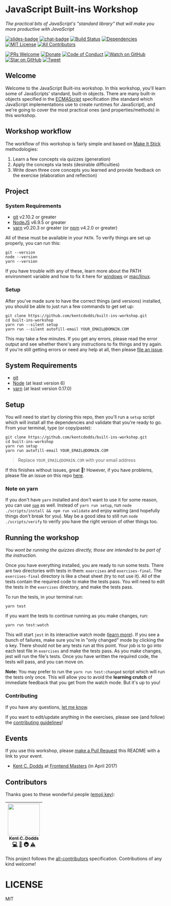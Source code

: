 # JavaScript Built-ins Workshop

_The practical bits of JavaScript's "standard library" that will make you more
productive with JavaScript_

[![slides-badge][slides-badge]][slides]
[![chat-badge][chat-badge]][chat]
[![Build Status][build-badge]][build]
[![Dependencies][dependencyci-badge]][dependencyci]
[![MIT License][license-badge]][LICENSE]
[![All Contributors](https://img.shields.io/badge/all_contributors-1-orange.svg?style=flat-square)](#contributors)

[![PRs Welcome][prs-badge]][prs]
[![Donate][donate-badge]][donate]
[![Code of Conduct][coc-badge]][coc]
[![Watch on GitHub][github-watch-badge]][github-watch]
[![Star on GitHub][github-star-badge]][github-star]
[![Tweet][twitter-badge]][twitter]

## Welcome

Welcome to the JavaScript Built-ins workshop. In this workshop, you'll learn
some of JavaScripts' standard, built-in objects. There are many built-in objects
specified in the [ECMAScript][ECMAScript] specification (the standard which
JavaScript implementations use to create runtimes for JavaScript), and we're
going to cover the most practical ones (and properties/methods) in this
workshop.

## Workshop workflow

The workflow of this workshop is fairly simple and based on
[Make It Stick][makeitstick] methodologies:

1. Learn a few concepts via quizzes (generation)
2. Apply the concepts via tests (desirable difficulties)
3. Write down three core concepts you learned and provide feedback on the
   exercise (elaboration and reflection)

## Project

### System Requirements

- [git][git] v2.10.2 or greater
- [NodeJS][node] v6.9.5 or greater
- [yarn][yarn] v0.20.3 or greater (or [npm][npm] v4.2.0 or greater)

All of these must be available in your `PATH`. To verify things are set up
properly, you can run this:

```
git --version
node --version
yarn --version
```

If you have trouble with any of these, learn more about the PATH environment variable and how to fix it here for
[windows][win-path] or [mac/linux][mac-path].

### Setup

After you've made sure to have the correct things (and versions) installed, you should be able to just run a few
commands to get set up:

```
git clone https://github.com/kentcdodds/built-ins-workshop.git
cd built-ins-workshop
yarn run --silent setup
yarn run --silent autofill-email YOUR_EMAIL@DOMAIN.COM
```

This may take a few minutes. If you get any errors, please read the error output and see whether there's any
instructions to fix things and try again. If you're still getting errors or need any help at all, then please
[file an issue][issue].

## System Requirements

- [git][git]
- [Node][node] (at least version 6)
- [yarn][yarn] (at least version 0.17.0)

## Setup

You will need to start by cloning this repo, then you'll run a `setup` script
which will install all the dependencies and validate that you're ready to go.
From your terminal, type (or copy/paste):

```
git clone https://github.com/kentcdodds/built-ins-workshop.git
cd built-ins-workshop
yarn run setup
yarn run autofill-email YOUR_EMAIL@DOMAIN.COM
```

> Replace `YOUR_EMAIL@DOMAIN.COM` with your email address

If this finishes without issues, great 👏! However, if you have problems, please
file an issue on this repo [here][setup-issue].

### Note on yarn

If you don't have `yarn` installed and don't want to use it for some reason, you
can use [`npm`][npm] as well. Instead of `yarn run setup`, run
`node ./scripts/install && npm run validate` and enjoy waiting (and hopefully
things don't break for you). May be a good idea to still run
`node ./scripts/verify` to verify you have the right version of other things
too.

## Running the workshop

_You wont be running the quizzes directly, those are intended to be part of the
instruction._

Once you have everything installed, you are ready to run some tests. There are
two directories with tests in them: `exercises` and `exercises-final`. The
`exercises-final` directory is like a cheat sheet (try to not use it). All of
the tests contain the required code to make the tests pass. You will need to
edit the tests in the `exercises` directory, and make the tests pass.

To run the tests, in your terminal run:

```
yarn test
```

If you want the tests to continue running as you make changes, run:

```
yarn run test:watch
```

This will start `jest` in its interactive watch mode ([learn more][watch-mode]).
If you see a bunch of failures, make sure you're in "only changed" mode by
clicking the <kbd>o</kbd> key. There should not be any tests run at this point.
Your job is to go into each test file in `exercises` and make the tests pass. As
you make changes, jest will run the file's tests. Once you have written the
required code, the tests will pass, and you can move on.

**Note:** You may prefer to run the `yarn run test:changed` script which will
run the tests only once. This will allow you to avoid the **learning crutch** of
immediate feedback that you get from the watch mode. But it's up to you!

### Contributing

If you have any questions, [let me know][issue].

If you want to edit/update anything in the exercises, please see (and follow)
the [contributing guidelines][contributing]!

## Events

If you use this workshop, please [make a Pull Request][makepr] this README with
a link to your event.

- [Kent C. Dodds][twitter-kentcdodds] at [Frontend Masters][fem] (in April 2017)

## Contributors

Thanks goes to these wonderful people ([emoji key](https://github.com/kentcdodds/all-contributors#emoji-key)):

<!-- ALL-CONTRIBUTORS-LIST:START - Do not remove or modify this section -->
| [<img src="https://avatars.githubusercontent.com/u/1500684?v=3" width="100px;"/><br /><sub>Kent C. Dodds</sub>](https://kentcdodds.com)<br />[💻](https://github.com/kentcdodds/built-ins-workshop/commits?author=kentcdodds) [📖](https://github.com/kentcdodds/built-ins-workshop/commits?author=kentcdodds) 🚇 [⚠️](https://github.com/kentcdodds/built-ins-workshop/commits?author=kentcdodds) |
| :---: |
<!-- ALL-CONTRIBUTORS-LIST:END -->

This project follows the [all-contributors](https://github.com/kentcdodds/all-contributors) specification. Contributions of any kind welcome!

# LICENSE

MIT

[npm]: https://www.npmjs.com/
[yarn]: https://yarnpkg.com/
[node]: https://nodejs.org
[git]: https://git-scm.com/
[slides]: http://kcd.im/built-in-slides
[slides-badge]: https://cdn.rawgit.com/kentcdodds/custom-badges/2/badges/slides.svg
[chat]: https://gitter.im/kentcdodds/built-ins-workshop
[chat-badge]: https://img.shields.io/gitter/room/nwjs/nw.js.svg?style=flat-square
[build-badge]: https://img.shields.io/travis/kentcdodds/built-ins-workshop.svg?style=flat-square
[build]: https://travis-ci.org/kentcdodds/built-ins-workshop
[dependencyci-badge]: https://dependencyci.com/github/kentcdodds/built-ins-workshop/badge?style=flat-square
[dependencyci]: https://dependencyci.com/github/kentcdodds/built-ins-workshop
[license-badge]: https://img.shields.io/badge/license-MIT%20License-blue.svg?style=flat-square
[license]: https://github.com/kentcdodds/built-ins-workshop/blob/master/other/LICENSE
[prs-badge]: https://img.shields.io/badge/PRs-welcome-brightgreen.svg?style=flat-square
[prs]: http://makeapullrequest.com
[donate-badge]: https://img.shields.io/badge/$-support-green.svg?style=flat-square
[donate]: http://kcd.im/donate
[coc-badge]: https://img.shields.io/badge/code%20of-conduct-ff69b4.svg?style=flat-square
[coc]: https://github.com/kentcdodds/built-ins-workshop/blob/master/other/CODE_OF_CONDUCT.md
[github-watch-badge]: https://img.shields.io/github/watchers/kentcdodds/built-ins-workshop.svg?style=social
[github-watch]: https://github.com/kentcdodds/built-ins-workshop/watchers
[github-star-badge]: https://img.shields.io/github/stars/kentcdodds/built-ins-workshop.svg?style=social
[github-star]: https://github.com/kentcdodds/built-ins-workshop/stargazers
[twitter]: https://twitter.com/intent/tweet?text=Check%20out%20built-ins-workshop%20by%20@kentcdodds%20https://github.com/kentcdodds/built-ins-workshop%20%F0%9F%91%8D
[twitter-badge]: https://img.shields.io/twitter/url/https/github.com/kentcdodds/built-ins-workshop.svg?style=social
[emojis]: https://github.com/kentcdodds/all-contributors#emoji-key
[all-contributors]: https://github.com/kentcdodds/all-contributors
[watch-mode]: https://egghead.io/lessons/javascript-use-jest-s-interactive-watch-mode?pl=testing-javascript-with-jest-a36c4074
[ECMAScript]: https://en.wikipedia.org/wiki/ECMAScript
[makeitstick]: http://makeitstick.net/
[win-path]: https://www.howtogeek.com/118594/how-to-edit-your-system-path-for-easy-command-line-access/
[mac-path]: http://stackoverflow.com/a/24322978/971592
[issue]: https://github.com/kentcdodds/built-ins-workshop/issues/new
[setup-issue]: https://github.com/kentcdodds/built-ins-workshop/issues/new?title=Issues%20Setting%20Up&body=Here%27s%20my%20node/yarn%20version%20and%20the%20output%20when%20I%20run%20the%20commands:
[makepr]: http://makeapullrequest.com
[twitter-kentcdodds]: https://twitter.com/kentcdodds
[fem]: https://frontendmasters.com/
[contributing]: https://github.com/kentcdodds/built-ins-workshop/blob/master/CONTRIBUTING.md
